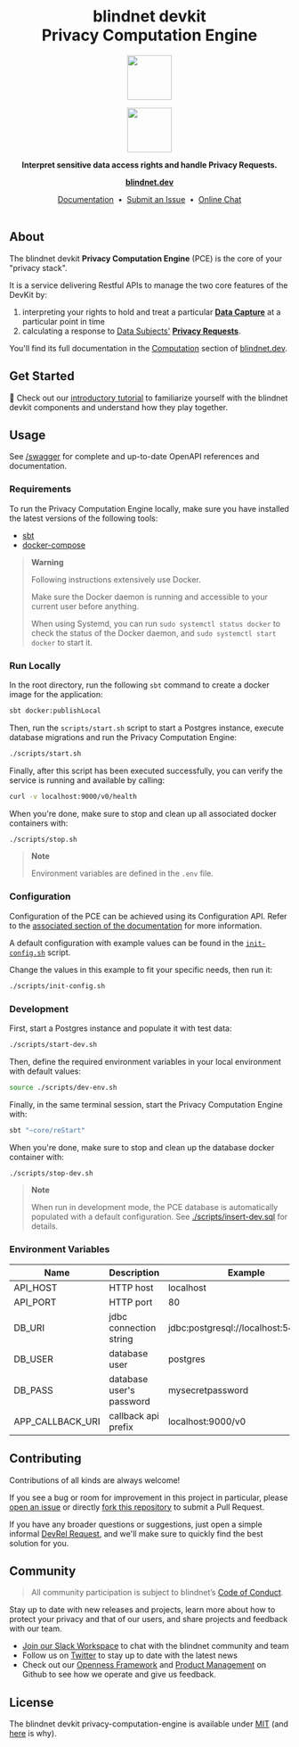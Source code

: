 <h1 align="center">
  blindnet devkit<br />
  Privacy Computation Engine
</h1>

<p align=center><img src="https://user-images.githubusercontent.com/7578400/163277439-edd00509-1d1b-4565-a0d3-49057ebeb92a.png#gh-light-mode-only" height="80" /></p>
<p align=center><img src="https://user-images.githubusercontent.com/7578400/163549893-117bbd70-b81a-47fd-8e1f-844911e48d68.png#gh-dark-mode-only" height="80" /></p>

<p align="center">
  <strong>Interpret sensitive data access rights and handle Privacy Requests.</strong>
</p>

<p align="center">
  <a href="https://blindnet.dev"><strong>blindnet.dev</strong></a>
</p>

<p align="center">
  <a href="https://blindnet.dev/docs">Documentation</a>
  &nbsp;•&nbsp;
  <a href="https://github.com/blindnet-io/privacy-computation-engine/issues">Submit an Issue</a>
  &nbsp;•&nbsp;
  <a href="https://join.slack.com/t/blindnet/shared_invite/zt-1arqlhqt3-A8dPYXLbrnqz1ZKsz6ItOg">Online Chat</a>
  <br>
  <br>
</p>

## About

The blindnet devkit **Privacy Computation Engine** (PCE) is the core of your "privacy stack".

It is a service delivering Restful APIs to manage the two core features of the DevKit by:

1. interpreting your rights to hold and treat a particular **[Data Capture](https://blindnet.dev/docs/references/lexicon#data-capture)** at a particular point in time
2. calculating a response to [Data Subjects'](/docs/references/lexicon#data-subject) **[Privacy Requests](https://blindnet.dev/docs/references/lexicon#privacy-request)**.

You'll find its full documentation in the [Computation](https://blindnet.dev/docs/computation) section of [blindnet.dev](https://blindnet.dev).

## Get Started

:rocket: Check out our [introductory tutorial](https://blindnet.dev/docs/tutorial) to familiarize yourself with the blindnet devkit components and understand how they play together.

## Usage

See [/swagger](https://devkit-pce-staging.azurewebsites.net/swagger/) for complete and up-to-date OpenAPI references and documentation.

### Requirements

To run the Privacy Computation Engine locally, make sure you have installed the latest versions of the following tools:

- [sbt](https://www.scala-sbt.org/1.x/docs/Setup.html)
- [docker-compose](https://docs.docker.com/compose/install/)

> **Warning**
>
> Following instructions extensively use Docker.
>
> Make sure the Docker daemon is running and accessible to your current user before anything.
>
> When using Systemd, you can run `sudo systemctl status docker` to check the status of the Docker daemon, and `sudo systemctl start docker` to start it.

### Run Locally

In the root directory, run the following `sbt` command to create a docker image for the application:

```bash
sbt docker:publishLocal
```

Then, run the `scripts/start.sh` script to start a Postgres instance, execute database migrations and run the Privacy Computation Engine:

```bash
./scripts/start.sh
```

Finally, after this script has been executed successfully, you can verify the service is running and available by calling:

```bash
curl -v localhost:9000/v0/health
```

When you're done, make sure to stop and clean up all associated docker containers with:

```bash
./scripts/stop.sh
```

> **Note**
>
> Environment variables are defined in the `.env` file.

### Configuration

Configuration of the PCE can be achieved using its Configuration API. Refer to the [associated section of the documentation](https://blindnet.dev/docs/computation/configuration) for more information.

A default configuration with example values can be found in the [`init-config.sh`](./scripts/init-config.sh) script.

Change the values in this example to fit your specific needs, then run it:

```bash
./scripts/init-config.sh
```

### Development

First, start a Postgres instance and populate it with test data:

```bash
./scripts/start-dev.sh
```

Then, define the required environment variables in your local environment with default values:

```bash
source ./scripts/dev-env.sh
```

Finally, in the same terminal session, start the Privacy Computation Engine with:

```bash
sbt "~core/reStart"
```

When you're done, make sure to stop and clean up the database docker container with:

```bash
./scripts/stop-dev.sh
```

> **Note**
>
> When run in development mode, the PCE database is automatically populated with a default configuration.
> See [./scripts/insert-dev.sql](./scripts/insert-dev.sql) for details.

### Environment Variables

| Name             | Description              | Example                              | Default |
| ---------------- | ------------------------ | ------------------------------------ | :------ |
| API_HOST         | HTTP host                | localhost                            | 0.0.0.0 |
| API_PORT         | HTTP port                | 80                                   | 9000    |
| DB_URI           | jdbc connection string   | jdbc:postgresql://localhost:5432/pce |         |
| DB_USER          | database user            | postgres                             |         |
| DB_PASS          | database user's password | mysecretpassword                     |         |
| APP_CALLBACK_URI | callback api prefix      | localhost:9000/v0                    |         |

## Contributing

Contributions of all kinds are always welcome!

If you see a bug or room for improvement in this project in particular, please [open an issue][new-issue] or directly [fork this repository][fork] to submit a Pull Request.

If you have any broader questions or suggestions, just open a simple informal [DevRel Request][request], and we'll make sure to quickly find the best solution for you.

## Community

> All community participation is subject to blindnet’s [Code of Conduct][coc].

Stay up to date with new releases and projects, learn more about how to protect your privacy and that of our users, and share projects and feedback with our team.

- [Join our Slack Workspace][chat] to chat with the blindnet community and team
- Follow us on [Twitter][twitter] to stay up to date with the latest news
- Check out our [Openness Framework][openness] and [Product Management][product] on Github to see how we operate and give us feedback.

## License

The blindnet devkit privacy-computation-engine is available under [MIT][license] (and [here](https://github.com/blindnet-io/openness-framework/blob/main/docs/decision-records/DR-0001-oss-license.md) is why).

<!-- project's URLs -->

[new-issue]: https://github.com/blindnet-io/privacy-computation-engine/issues/new/choose
[fork]: https://github.com/blindnet-io/privacy-computation-engine/fork

<!-- common URLs -->

[devkit]: https://github.com/blindnet-io/blindnet.dev
[openness]: https://github.com/blindnet-io/openness-framework
[product]: https://github.com/blindnet-io/product-management
[request]: https://github.com/blindnet-io/devrel-management/issues/new?assignees=noelmace&labels=request%2Ctriage&template=request.yml&title=%5BRequest%5D%3A+
[chat]: https://join.slack.com/t/blindnet/shared_invite/zt-1arqlhqt3-A8dPYXLbrnqz1ZKsz6ItOg
[twitter]: https://twitter.com/blindnet_io
[docs]: https://blindnet.dev/docs
[changelog]: CHANGELOG.md
[license]: LICENSE
[coc]: https://github.com/blindnet-io/openness-framework/blob/main/CODE_OF_CONDUCT.md
